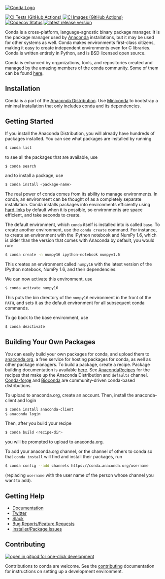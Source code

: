 [conda-logo]: https://s3.amazonaws.com/conda-dev/conda_logo.svg
[ci-tests-badge]: https://github.com/conda/conda/actions/workflows/ci.yml/badge.svg
[ci-images-badge]: https://github.com/conda/conda/actions/workflows/ci-images.yml/badge.svg
[codecov-badge]: https://img.shields.io/codecov/c/github/conda/conda/master.svg?label=coverage
[release-badge]: https://img.shields.io/github/release/conda/conda.svg
[gitpod]: https://gitpod.io/button/open-in-gitpod.svg

[![Conda Logo][conda-logo]](https://github.com/conda/conda)


[![CI Tests (GitHub Actions)][ci-tests-badge]](https://github.com/conda/conda/actions/workflows/ci.yml)
[![CI Images (GitHub Actions)][ci-images-badge]](https://github.com/conda/conda/actions/workflows/ci-images.yml)
[![Codecov Status][codecov-badge]](https://codecov.io/gh/conda/conda/branch/master)
[![latest release version][release-badge]](https://github.com/conda/conda/releases)

Conda is a cross-platform, language-agnostic binary package manager. It is the
package manager used by [Anaconda](https://www.anaconda.com/distribution/) installations, but it may be
used for other systems as well.  Conda makes environments first-class
citizens, making it easy to create independent environments even for C
libraries. Conda is written entirely in Python, and is BSD licensed open
source.

Conda is enhanced by organizations, tools, and repositories created and managed by
the amazing members of the conda community.  Some of them can be found
[here](https://github.com/conda/conda/wiki/Conda-Community).


## Installation

Conda is a part of the [Anaconda Distribution](https://repo.anaconda.com).
Use [Miniconda](https://docs.conda.io/en/latest/miniconda.html) to bootstrap a minimal installation
that only includes conda and its dependencies.


## Getting Started

If you install the Anaconda Distribution, you will already have hundreds of packages
installed.  You can see what packages are installed by running

```bash
$ conda list
```

to see all the packages that are available, use

```bash
$ conda search
```

and to install a package, use

```bash
$ conda install <package-name>
```

The real power of conda comes from its ability to manage environments.
In conda, an environment can be thought of as a completely separate installation.
Conda installs packages into environments efficiently using [hard links](https://en.wikipedia.org/wiki/Hard_link) by default when it is possible, so
environments are space efficient, and take seconds to create.

The default environment, which `conda` itself is installed into is called
`base`.  To create another environment, use the `conda create`
command. For instance, to create an environment with the IPython notebook and
NumPy 1.6, which is older than the version that comes with Anaconda by
default, you would run:

```bash
$ conda create -n numpy16 ipython-notebook numpy=1.6
```

This creates an environment called `numpy16` with the latest version of
the IPython notebook, NumPy 1.6, and their dependencies.

We can now activate this environment, use

```bash
$ conda activate numpy16
```

This puts the bin directory of the `numpy16` environment in the front of the
`PATH`, and sets it as the default environment for all subsequent conda commands.

To go back to the base environment, use

```bash
$ conda deactivate
```

## Building Your Own Packages

You can easily build your own packages for conda, and upload them
to [anaconda.org](https://anaconda.org), a free service for hosting
packages for conda, as well as other package managers.
To build a package, create a recipe. Package building documentation is available
[here](https://docs.conda.io/projects/conda-build/en/latest/).
See [AnacondaRecipes](https://github.com/AnacondaRecipes) for the recipes that make up the Anaconda Distribution and `defaults` channel.
[Conda-forge](https://conda-forge.org/feedstocks/) and [Bioconda](https://github.com/bioconda/bioconda-recipes) are community-driven conda-based distributions.

To upload to anaconda.org, create an account.  Then, install the
anaconda-client and login

```bash
$ conda install anaconda-client
$ anaconda login
```

Then, after you build your recipe

```bash
$ conda build <recipe-dir>
```

you will be prompted to upload to anaconda.org.

To add your anaconda.org channel, or the channel of others to conda so
that `conda install` will find and install their packages, run

```bash
$ conda config --add channels https://conda.anaconda.org/username
```

(replacing `username` with the user name of the person whose channel you want
to add).

## Getting Help

- [Documentation](https://docs.conda.io/projects/conda/en/latest)
- [Twitter](https://twitter.com/condaproject)
- [Slack](https://conda.slack.com)
- [Bug Reports/Feature Requests](https://github.com/conda/conda/issues)
- [Installer/Package Issues](https://github.com/ContinuumIO/anaconda-issues/issues)

## Contributing

[![open in gitpod for one-click development][gitpod]](https://gitpod.io/#https://github.com/conda/conda)

Contributions to conda are welcome. See the [contributing](CONTRIBUTING.md) documentation
for instructions on setting up a development environment.
